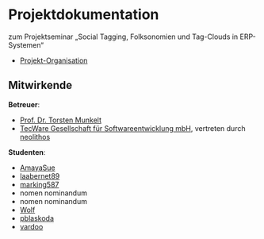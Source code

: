 # Projektdokumentation

zum Projektseminar „Social Tagging, Folksonomien und Tag-Clouds in ERP-Systemen“

* [Projekt-Organisation](https://github.com/SemAhto/)

## Mitwirkende


**Betreuer**:

* [Prof. Dr. Torsten Munkelt](https://www.htw-dresden.de/fakultaet-informatikmathematik/personal/professuren/prof-dr-torsten-munkelt.html)
* [TecWare Gesellschaft für Softwareentwicklung mbH](http://www.tecware-gmbh.de/), vertreten durch [neolithos](https://github.com/neolithos)

**Studenten**:

* [AmayaSue](https://github.com/orgs/SemAhto/people/AmayaSue)
* [laabernet89](https://github.com/orgs/SemAhto/people/laabernet89)
* [marking587](https://github.com/orgs/SemAhto/people/marking587)
* nomen nominandum
* nomen nominandum
* [Wolf](https://github.com/s72785)
* [pblaskoda](https://github.com/orgs/SemAhto/people/pblaskoda)
* [vardoo](https://github.com/orgs/SemAhto/people/vardoo)
